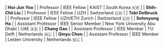 | **Hoi-Jun Yoo** | <a href = 'http://ssl.kaist.ac.kr' target=_blank><i class='fa-solid fa-house-user fa-lg'></i></a> | Professor | IEEE Fellow | KAIST | South Korea <span class='emoji'>🇰🇷</span> |
| **Shih-Chii Liu** | <a href = 'https://sensors.ini.ch' target=_blank><i class='fa-solid fa-house-user fa-lg'></i></a> | Professor | IEEE Fellow | UZH | Switzerland <span class='emoji'>🇨🇭</span> |
| **Tobi Delbruck** | <a href = 'https://sensors.ini.ch' target=_blank><i class='fa-solid fa-house-user fa-lg'></i></a> | Professor | IEEE Fellow | UZH/ETH Zurich | Switzerland <span class='emoji'>🇨🇭</span> |
| **Sohmyung Ha** | <a href = 'https://wp.nyu.edu/sohmyung/' target=_blank><i class='fa-solid fa-house-user fa-lg'></i></a> | Assistant Professor | IEEE Senior Member | New York University Abu Dhabi | UAE <span class='emoji'>🇦🇪</span> |
| **Chang Gao** | <a href = 'https://www.tudemi.com' target=_blank><i class='fa-solid fa-house-user fa-lg'></i></a> | Assistant Professor | IEEE Member | TU Delft | Netherlands <span class='emoji'>🇳🇱</span> |
| **Qinyu Chen** | <a href = 'https://www.universiteitleiden.nl/en/staffmembers/qinyu-chen#tab-1' target=_blank><i class='fa-solid fa-house-user fa-lg'></i></a> | Assistant Professor | IEEE Member | Leiden University | Netherlands <span class='emoji'>🇳🇱</span> |
